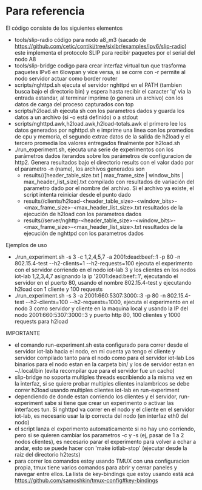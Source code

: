 # Para referencia

El código consiste de los siguientes elementos
    
- tools/slip-radio código para nodo a8_m3 (sacado de https://github.com/cetic/contiki/tree/sixlbr/examples/ipv6/slip-radio) este implementa el protocolo SLIP para recibir paquetes por el serial del nodo A8
- tools/slip-bridge codigo para crear interfaz virtual tun que trasforma
    paquetes IPv6 en 6lowpan y vice versa, si se corre con -r permite al nodo
    servidor actuar como border router
- scripts/nghttpd.sh ejecuta el servidor nghttpd en el PATH (tambien busca bajo
    el directorio bin) y espera hasta recibir el caracter 'q' via la entrada
    estandar, al terminar imprime (o genera un archivo) con los datos de carga
    del proceso capturados con top
- scripts/h2load.sh ejecuta sh con los parametros dados y guarda los datos a un
    archivo (si -o está definido) o a stdout
- scripts/nghttpd.awk,h2load.awk,h2load-totals.awk el primero lee los datos
generados por nghttpd.sh e imprime una linea con los promedios de cpu y
memoria, el segundo extrae datos de la salida de h2load y el tercero promedia
los valores entregados finalmente por h2load.sh
- ./run_experiment.sh, ejecuta una serie de experimentos con los parámetros dados iterandos sobre los parámetros de configuracion de http2. Genera resultados bajo el directorio results con el valor dado por el parametro -n (name), los archivos generados son
    - results/<name>/[header_table_size.txt | max_frame_size | window_bits | max_header_list_size].txt compilado con resultados de variación del parametro dado por el nombre del archivo. Si el archivo ya existe, el script intenta reiniciar desde el punto dado
    - results/<name>/clients/h2load-<header_table_size>-<window_bits>-<max_frame_size>-<max_header_list_size>.txt resultados de la ejecución de h2load con los parametros dados
    - results/<name>/server/nghttp-<header_table_size>-<window_bits>-<max_frame_size>-<max_header_list_size>.txt resultados de la ejecución de nghttpd con los parametros dados

Ejemplos de uso

- ./run_experiment.sh -s 3 -c 1,2,4,5,7 -a 2001:dead:beef::1 -p 80 -n
    802.15.4-test --h2-clients=1 --h2-requests=100
    ejecuta el experimento con el servidor corriendo en el nodo iot-lab 3 y los
    clientes en los nodos iot-lab 1,2,3,4,7 asignando la ip
    '2001:dead:beef::1', ejecutando el servidor en el puerto 80, usando el
    nombre 802.15.4-test y ejecutando h2load con 1 cliente y 100 requests
- ./run_experiment.sh -s 3 -a 2001:660:5307:3000::3 -p 80 -n
    802.15.4-test --h2-clients=100 --h2-requests=1000, ejecuta el experimento
    en el nodo 3 como servidor y cliente en la maquina local y usando la IP del nodo 2001:660:5307:3000::3 y
    puerto http 80, 100 clientes y 1000 requests para h2load


IMPORTANTE
- el comando run-experiment.sh esta configurado para correr desde el servidor iot-lab hacia el
    nodo, en mi cuenta ya tengo el cliente y servidor compilado tanto para el
    nodo como para el servidor iot-lab Los binarios para el nodo estan en la carpeta
    bin/ y los de servidor estan en ~/.local/bin (evita recompilar que para el
    servidor fue un cacho)
- slip-bridge no soporta multiples threads escribiendo a la misma vez en la
    interfaz, si se quiere probar multiples clientes inalambricos se debe
    correr h2load usando multiples clientes iot-lab en run-experiment
- dependiendo de donde estan corriendo los clientes y el servidor,
    run-experiment sabe si tiene que crear un experimento o activar las
    interfaces tun. Si nghttpd va correr en el nodo y el cliente en el servidor
    iot-lab, es necesario usar la ip correcta del nodo (en interfaz eth0 del nodo)
- el script lanza el experimento automaticamente si no hay uno corriendo, pero
    si se quieren cambiar los parametros -c y -s (ej, pasar de 1
    a 2 nodos clientes), es necesario parar el experimento para volver a echar
    a andar, esto se puede hacer con 'make iotlab-stop' (ejecutar desde la raiz
    del directorio h2tests)
- para correr los comandos estoy usando TMUX con una configuracion propia, tmux
    tiene varios comandos para abrir y cerrar paneles y navegar entre ellos.
    La lista de key-bindings que estoy usando está acá
    https://github.com/samoshkin/tmux-config#key-bindings
